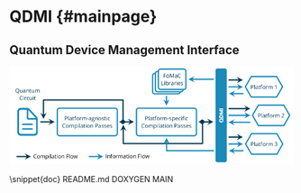 # QDMI {#mainpage}

<!-- IMPORTANT: Keep the line above as the first line and do not remove the label above. -->
<!-- The label is needed to set this page as the main page in Doxygen. -->
<!-- This file is a static page and included in the CMakeLists.txt file. -->

## Quantum Device Management Interface

![](_static/qdmi.png)

<!-- Include the content of README.md between the pair of markers DOXYGEN MAIN. -->

\snippet{doc} README.md DOXYGEN MAIN
